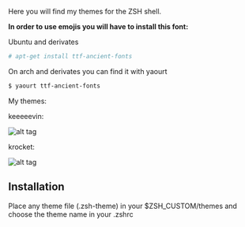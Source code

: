 Here you will find my themes for the ZSH shell.


**In order to use emojis you will have to install this font:**


Ubuntu and derivates

```sh
# apt-get install ttf-ancient-fonts
```
On arch and derivates you can find it with yaourt

```sh
$ yaourt ttf-ancient-fonts
```
My themes:

keeeeevin:

![alt tag](https://raw.githubusercontent.com/kevteg/temas-zsh/master/images/keeevin.png)

krocket:

![alt tag](https://raw.githubusercontent.com/kevteg/temas-zsh/master/images/krocket.png)

## Installation

Place any theme file (.zsh-theme) in your $ZSH_CUSTOM/themes and choose the theme name in your .zshrc
